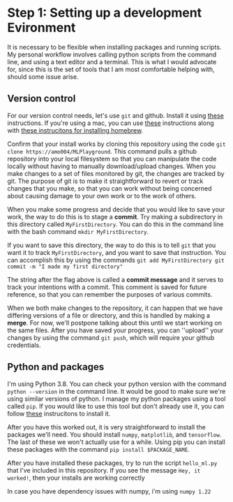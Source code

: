 # Step 1: Setting up a development Evironment

It is necessary to be flexible when installing packages and running scripts. 
My personal workflow involves calling python scripts from the command line, and using 
a text editor and a terminal. This is what I would advocate for, since this is the set of
tools that I am most comfortable helping with, should some issue arise. 

## Version control
 
For our version control needs, let's use `git` and github. 
Install it using [these](https://git-scm.com/book/en/v2/Getting-Started-Installing-Git) instructions. 
If you're using a mac, you can use [these](https://git-scm.com/download/mac) instructions along with [these instrucitons for installing homebrew](https://brew.sh/). 

Confirm that your install works by cloning this repository using the code 
`git clone https://amo004/MLPlayground`.
This command pulls a github repository into your local filesystem so that you can manipulate the code locally without having to manually download/upload changes. 
When you make changes to a set of files monitored by git, the changes are tracked by git. 
The purpose of git is to make it straightforward to revert or track changes that you make, so that you can work without being 
concerned about causing damage to your own work or to the work of others. 

When you make some progress and decide that you would like to save your work, the way to do this is to stage a **commit**. 
Try making a subdirectory in this directory called `MyFirstDirectory`. 
You can do this in the command line with the bash command 
`mkdir MyFirstDirectory`.

If you want to save this directory, the way to do this is to tell `git` that you want it to track `MyFirstDirectory`, and you want to save that instruction. 
You can accomplish this by using the commands
`git add MyFirstDirectory
git commit -m "I made my first directory"`

The string after the flag above is called a **commit message** and it serves to track your intentions with a commit. This comment is saved for future reference, so that you can remember the purposes of various commits. 

When we both make changes to the repository, it can happen that we have differing versions of a file or directory, and this is handled by making a **merge**. For now, we'll postpone talking about this until we start working on the same files. 
After you have saved your progress, you can ''upload'' your changes by using the command 
`git push`, which will require your github credentials. 

## Python and packages

I'm using Python 3.8. You can check your python version with the command 
`python --version` in the command line. It would be good to make sure we're using similar versions of python. 
I manage my python packages using a tool called `pip`. If you would like to use this tool but don't already use it, you can follow [these](https://docs.brew.sh/Homebrew-and-Python) instrucitons to install it. 

After you have this worked out, it is very straightforward to install the packages we'll need. 
You should install `numpy`, `matplotlib`, and `tensorflow`. The last of these we won't actually use for a while. 
Using pip you can install these packages with the command 
`pip install $PACKAGE_NAME`.

After you have installed these packages, try to run the script `hello_ml.py` that I've included in this repository. If you see the message `Hey, it worked!`, then your installs are working correctly

In case you have dependency issues with numpy, i'm using `numpy 1.22`

